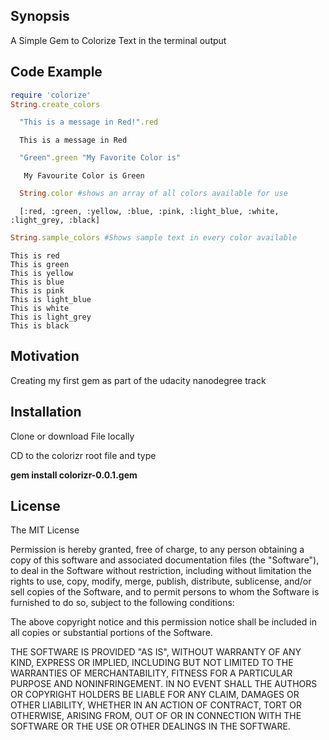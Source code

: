 ## Synopsis

A Simple Gem to Colorize Text in the terminal output
## Code Example
```ruby
require 'colorize'
String.create_colors
```
``` ruby
  "This is a message in Red!".red
```
```
  This is a message in Red
```
``` ruby
  "Green".green "My Favorite Color is"
```
```
   My Favourite Color is Green
```


```ruby
  String.color #shows an array of all colors available for use
```
```
  [:red, :green, :yellow, :blue, :pink, :light_blue, :white, :light_grey, :black]
```
```ruby
String.sample_colors #Shows sample text in every color available
```
```
This is red
This is green
This is yellow
This is blue
This is pink
This is light_blue
This is white
This is light_grey
This is black
```



## Motivation

Creating my first gem as part of the udacity nanodegree track

## Installation

Clone or download File locally

CD to the colorizr root file and type

**gem install colorizr-0.0.1.gem**


## License

The MIT License

Permission is hereby granted, free of charge, to any person obtaining a copy
of this software and associated documentation files (the "Software"), to deal
in the Software without restriction, including without limitation the rights
to use, copy, modify, merge, publish, distribute, sublicense, and/or sell
copies of the Software, and to permit persons to whom the Software is
furnished to do so, subject to the following conditions:

The above copyright notice and this permission notice shall be included in
all copies or substantial portions of the Software.

THE SOFTWARE IS PROVIDED "AS IS", WITHOUT WARRANTY OF ANY KIND, EXPRESS OR
IMPLIED, INCLUDING BUT NOT LIMITED TO THE WARRANTIES OF MERCHANTABILITY,
FITNESS FOR A PARTICULAR PURPOSE AND NONINFRINGEMENT. IN NO EVENT SHALL THE
AUTHORS OR COPYRIGHT HOLDERS BE LIABLE FOR ANY CLAIM, DAMAGES OR OTHER
LIABILITY, WHETHER IN AN ACTION OF CONTRACT, TORT OR OTHERWISE, ARISING FROM,
OUT OF OR IN CONNECTION WITH THE SOFTWARE OR THE USE OR OTHER DEALINGS IN
THE SOFTWARE.
